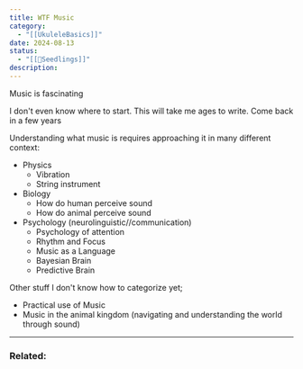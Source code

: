 ```yaml
---
title: WTF Music
category:
  - "[[UkuleleBasics]]"
date: 2024-08-13
status:
  - "[[🌱Seedlings]]"
description: 
---
```







Music is fascinating






I don't even know where to start. This will take me ages to write. Come back in a few years




Understanding what music is requires approaching it in many different context:

- Physics
	- Vibration
	- String instrument
- Biology
	- How do human perceive sound
	- How do animal perceive sound
- Psychology (neurolinguistic//communication)
	- Psychology of attention
	- Rhythm and Focus
	- Music as a Language
	- Bayesian Brain
	- Predictive Brain

Other stuff I don't know how to categorize yet;
- Practical use of Music
- Music in the animal kingdom (navigating and understanding the world through sound)

---
### Related: